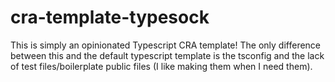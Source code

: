 # cra-template-typesock

This is simply an opinionated Typescript CRA template! The only difference between this and the default typescript template is the tsconfig and the lack of test files/boilerplate public files (I like making them when I need them).
